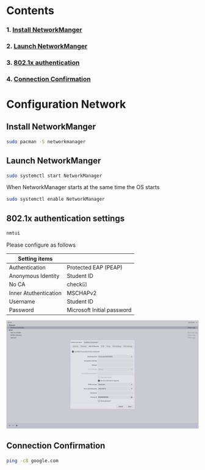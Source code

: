 # Contents

### 1. [Install NetworkManger](#install-networkmanger)

### 2. [Launch NetworkManger](#launch-networkmanger)

### 3. [802.1x authentication](#8021x-authentication-settings)

### 4. [Connection Confirmation](#connection-confirmation)

# Configuration Network

## Install NetworkManger 

```bash
sudo pacman -S networkmanager
```

## Launch NetworkManger

```bash
sudo systemctl start NetworkManager
```

When NetworkManager starts at the same time the OS starts

```bash
sudo systemctl enable NetworkManager
```

## 802.1x authentication settings

```bash
nmtui
```

Please configure as follows

| Setting items | |
| ---- | ---- |
| Authentication | Protected EAP (PEAP) |
| Anonymous Identity | Student ID |
| No CA | check☑ |
| Inner Atuthentication | MSCHAPv2 |
| Username | Student ID |
| Password | Microsoft Initial password |

![](/Linux/GNU/img/NetworkManager.png)

## Connection Confirmation

```bash
ping -c8 google.com
```